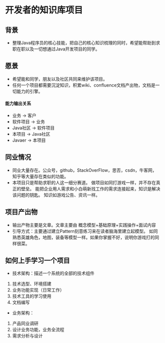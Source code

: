 # 开发者的知识库项目

## 背景

- 整理Java程序员的核心技能，把自己的核心知识梳理的同时，希望能帮助到求职在职以及一切想通过Java开发项目的同学。

## 愿景

- 希望能和同学，朋友以及社区共同来维护该项目。
- 任何一个项目都需要沉淀知识，积累wiki、confluence文档产出物，文档是一切能力的引擎。

#### 能力输出关系

- 业务 -> 客户
- 软件项目 -> 业务
- Java社区 -> 软件项目
- 本项目 -> Java社区
- Javaer -> 本项目

## 同业情况

- 同业大量存在。公众号，github，StackOverFlow，思否，csdn，牛客网，知乎等大量存在类似的功能。
- 本项目只是帮助求职的人这一细分赛道。 做项目如同打游戏一样，并不存在真正的壁垒。 能把企业用人需求和小白萌新找工作的需求连接起来，知识是解决该问题的钥匙。 知识如游戏公告、资讯一样。

## 项目产出物

- 输出产物主要是文章。文章主要由 概念模型+基础原理+实践操作+面试内容
- 引导方式：主要通过建立Pattern刻意练习来在读者脑海里建立起模型。 如同熟悉英雄角色，地图，装备等模型一样。如果你掌握不好，说明你游戏打的同样很菜。

## 如何上手学习一个项目

- 技术架构：描述一个系统的全部的技术组件

1. 技术选型、环境搭建
2. 业务功能实现（日常工作）
3. 技术工具的学习使用
4. 文档编写

- 业务架构：

1. 产品同业调研
2. 设计业务功能，业务全流程
3. 需求分析与设计




